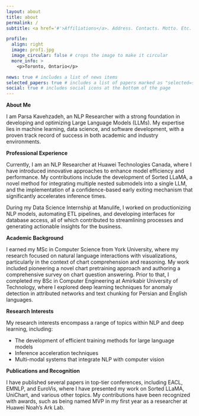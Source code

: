 ```yaml
---
layout: about
title: about
permalink: /
subtitle: <a href='#'>Affiliations</a>. Address. Contacts. Motto. Etc.

profile:
  align: right
  image: prof1.jpg
  image_circular: false # crops the image to make it circular
  more_info: >
    <p>Toronto, Ontario</p>

news: true # includes a list of news items
selected_papers: true # includes a list of papers marked as "selected={true}"
social: true # includes social icons at the bottom of the page
---
```


**About Me**

I am Parsa Kavehzadeh, an NLP Researcher with a strong foundation in developing and optimizing Large Language Models (LLMs). My expertise lies in machine learning, data science, and software development, with a proven track record of success in both academic and industry environments.

**Professional Experience**

Currently, I am an NLP Researcher at Huawei Technologies Canada, where I have introduced innovative approaches to enhance model efficiency and performance. My contributions include the development of Sorted LLaMA, a novel method for integrating multiple nested submodels into a single LLM, and the implementation of a confidence-based early exiting mechanism that significantly accelerates inference times.

During my Data Science Internship at Manulife, I worked on productionizing NLP models, automating ETL pipelines, and developing interfaces for database access, all of which contributed to streamlining processes and generating actionable insights for the business.

**Academic Background**

I earned my MSc in Computer Science from York University, where my research focused on natural language interactions with visualizations, particularly in the context of chart comprehension and reasoning. My work included pioneering a novel chart pretraining approach and authoring a comprehensive survey on chart question answering. Prior to that, I completed my BSc in Computer Engineering at Amirkabir University of Technology, where I explored deep learning techniques for anomaly detection in attributed networks and text chunking for Persian and English languages.

**Research Interests**

My research interests encompass a range of topics within NLP and deep learning, including:

* The development of efficient training methods for large language models
* Inference acceleration techniques
* Multi-modal systems that integrate NLP with computer vision

**Publications and Recognition**

I have published several papers in top-tier conferences, including EACL, EMNLP, and EuroVis, where I have presented my work on Sorted LLaMA, UniChart, and various other topics. My contributions have been recognized with awards, such as being named MVP in my first year as a researcher at Huawei Noah’s Ark Lab.
